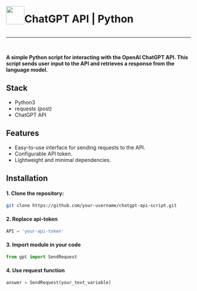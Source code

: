 
<div style="display: flex; align-items: center;">
    <img src="https://dogukanakkaya.gallerycdn.vsassets.io/extensions/dogukanakkaya/chatgpt-code/0.1.3/1671302041242/Microsoft.VisualStudio.Services.Icons.Default" height="50">
    <h1>ChatGPT API | Python</h1>
</div>

---
<br>

**A simple Python script for interacting with the OpenAI ChatGPT API. This script sends user input to the API and retrieves a response from the language model.**

## Stack

- Python3
- requests (post)
- ChatGPT API


## Features
- Easy-to-use interface for sending requests to the API.
- Configurable API token.
- Lightweight and minimal dependencies.

## Installation
#### 1. Clone the repository:
    
```bash
git clone https://github.com/your-username/chatgpt-api-script.git
```
    
#### 2. Replace api-token

```python
API = 'your-api-token' 
```

#### 3. Import module in your code

```python
from gpt import SendRequest
```

#### 4. Use request function

```python
answer = SendRequest(your_text_variable)
```
